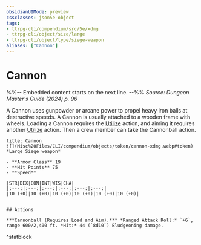```yaml
---
obsidianUIMode: preview
cssclasses: json5e-object
tags:
- ttrpg-cli/compendium/src/5e/xdmg
- ttrpg-cli/object/size/large
- ttrpg-cli/object/type/siege-weapon
aliases: ["Cannon"]
---
```

# Cannon
%%-- Embedded content starts on the next line. --%%
*Source: Dungeon Master's Guide (2024) p. 96*  

A Cannon uses gunpowder or arcane power to propel heavy iron balls at destructive speeds. A Cannon is usually attached to a wooden frame with wheels. Loading a Cannon requires the [Utilize](Misc%20Files/CLI/rules/actions.md#Utilize) action, and aiming it requires another [Utilize](Misc%20Files/CLI/rules/actions.md#Utilize) action. Then a crew member can take the Cannonball action.

```ad-statblock
title: Cannon
![](Misc%20Files/CLI/compendium/objects/token/cannon-xdmg.webp#token)
*Large Siege weapon*

- **Armor Class** 19
- **Hit Points** 75
- **Speed** 

|STR|DEX|CON|INT|WIS|CHA|
|:---:|:---:|:---:|:---:|:---:|:---:|
|10 (+0)|10 (+0)|10 (+0)|10 (+0)|10 (+0)|10 (+0)|


## Actions

***Cannonball (Requires Load and Aim).*** *Ranged Attack Roll:* `+6`, range 600/2,400 ft. *Hit:* 44 (`8d10`) Bludgeoning damage.
```
^statblock